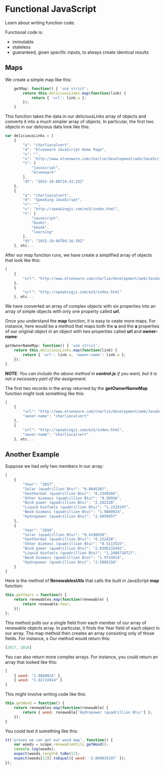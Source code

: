 # Functional JavaScript

Learn about writing function code.

Functional code is:

- immutable
- stateless
- guaranteed, given specific inputs, to always create identical results

## Maps

We create a simple map like this:

```javascript
	getMap: function() { 'use strict';
		return this.deliciousLinks.map(function(link) {
			return { 'url': link.u };
		});
	}
```

This function takes the data in our deliciousLinks array of objects and converts it into a much simpler array of objects. In particular, the first two objects in our delicious data look like this:

```javascript
var deliciousLinks = [
	{
		"a": "charliecalvert",
		"d": "Elvenware JavaScript Home Page",
		"n": "",
		"u": "http://www.elvenware.com/charlie/development/web/JavaScript/",
		"t": [
			"javascript",
			"elvenware"
		],
		"dt": "2015-10-08T19:33:33Z"
	},
	{
		"a": "charliecalvert",
		"d": "Speaking JavaScript",
		"n": "",
		"u": "http://speakingjs.com/es5/index.html",
		"t": [
			"javascript",
			"books",
			"ebook",
			"learning"
		],
		"dt": "2015-10-04T04:16:39Z"
	}, etc...
```

After our map function runs, we have create a simplified array of objects that look like this:

```javascript
[
    {
        "url": "http://www.elvenware.com/charlie/development/web/JavaScript/"
    },
    {
        "url": "http://speakingjs.com/es5/index.html"
    }, etc...
```

We have converted an array of complex objects with six properties into an array of simple objects with only one property called **url**.

Once you understand the **map** function, it is easy to ceate more maps. For instance, here would be a method that maps both the **u** and the **a** properties of our original object in an object with two properties called **url** and **owner-name**:

```javascript
getOwnerNameMap: function() { 'use strict';
    return this.deliciousLinks.map(function(link) {
        return { 'url': link.u, 'owner-name': link.a };
    });
}
```

**NOTE**: *You can include the above method in **control.js** if you want, but it is not a necessary part of the assignment.*

The first two records in the array returned by the **getOwnerNameMap** function might look something like this:

```javascript
[
    {
        "url": "http://www.elvenware.com/charlie/development/web/JavaScript/",
        "owner-name": "charliecalvert"
    },
    {
        "url": "http://speakingjs.com/es5/index.html",
        "owner-name": "charliecalvert"
    }, etc...
```

## Another Example

Suppose we had only two members in our array:

```javascript
[
    {
        "Year": "2017",
        "Solar (quadrillion Btu)": "0.8045307",
        "Geothermal (quadrillion Btu)": "0.2349284",
        "Other biomass (quadrillion Btu)": "0.50916",
        "Wind power (quadrillion Btu)": "2.202328",
        "Liquid biofuels (quadrillion Btu)": "1.2329197",
        "Wood biomass (quadrillion Btu)": "1.9860924",
        "Hydropower (quadrillion Btu)": "2.5859957"
    },
    {
        "Year": "2016",
        "Solar (quadrillion Btu)": "0.6298938",
        "Geothermal (quadrillion Btu)": "0.232438",
        "Other biomass (quadrillion Btu)": "0.5113525",
        "Wind power (quadrillion Btu)": "2.0395132492",
        "Liquid biofuels (quadrillion Btu)": "1.2406718727",
        "Wood biomass (quadrillion Btu)": "1.9724914",
        "Hydropower (quadrillion Btu)": "2.5965158"
    }
]
```

Here is the method of **RenewablesUtls** that calls the built in JavaScript **map** function:

```javascript
this.getYears = function() {
    return renewables.map(function(renewable) {
        return renewable.Year;
    });
};
```

This method pulls our a single field from each member of our array of renewable objects array. In particular, it finds the Year field of each object in our array. The map method then creates an array consisting only of those fields. For instance, s
Our method would return this:

```javascript
[2017, 2016]
```

You can also return more complex arrays. For instance, you could return an array that looked like this:

```javascript
[
    { wood: "1.9860924" },
    { wood: "1.92724914" }
]
```

This might involve writing code like this:

```javascript
this.getWood = function() {
	return renewables.map(function(renewable) {
	    return { wood: renewable['Hydropower (quadrillion Btu)'] };
	});
}
```

You could test it something like this:

```javascript
it('proves we can get our wood map', function() {
    var woods = scope.renewableUtils.getWood();
    console.log(woods);
    expect(woods.length).toBe(12);
    expect(woods[11]).toEqual({ wood: '2.869035197' });
});
```
